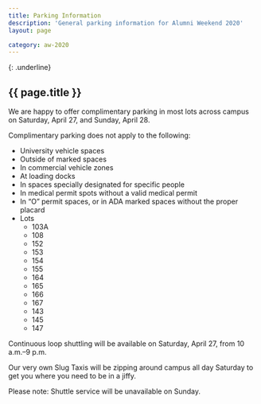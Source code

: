 ```yaml
---
title: Parking Information
description: 'General parking information for Alumni Weekend 2020'
layout: page

category: aw-2020
---
```

{: .underline}
## {{ page.title }}

We are happy to offer complimentary parking in most lots across campus on Saturday, April 27, and Sunday, April 28. 

Complimentary parking does not apply to the following: 

- University vehicle spaces
- Outside of marked spaces
- In commercial vehicle zones
- At loading docks
- In spaces specially designated for specific people
- In medical permit spots without a valid medical permit
- In “O” permit spaces, or in ADA marked spaces without the proper placard
- Lots
    - 103A
    - 108
    - 152
    - 153
    - 154
    - 155
    - 164
    - 165
    - 166
    - 167
    - 143
    - 145
    - 147

Continuous loop shuttling will be available on Saturday, April 27, from 10 a.m.–9 p.m.

Our very own Slug Taxis will be zipping around campus all day Saturday to get you where you need to be in a jiffy.

Please note: Shuttle service will be unavailable on Sunday.


